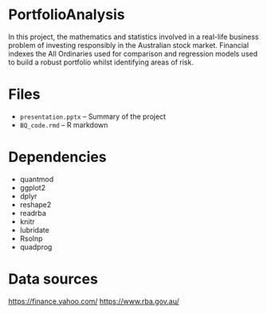 # PortfolioAnalysis
In this project, the mathematics and statistics involved in a real-life business problem of investing responsibly in the Australian stock market. Financial indexes the All Ordinaries used for comparison and regression models used to build a robust portfolio whilst identifying areas of risk. 

# Files
- `presentation.pptx` – Summary of the project
- `BQ_code.rmd` – R markdown

# Dependencies
- quantmod
- ggplot2
- dplyr
- reshape2
- readrba
- knitr
- lubridate  
- Rsolnp
- quadprog

# Data sources
https://finance.yahoo.com/
https://www.rba.gov.au/

